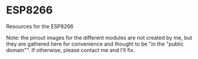 # ESP8266
Resources for the ESP8266

Note: the pinout images for the different modules are not created by me, but they are gathered here for convenience and thought to be "in the "public domain"". If otherwise, please contact me and I'll fix.